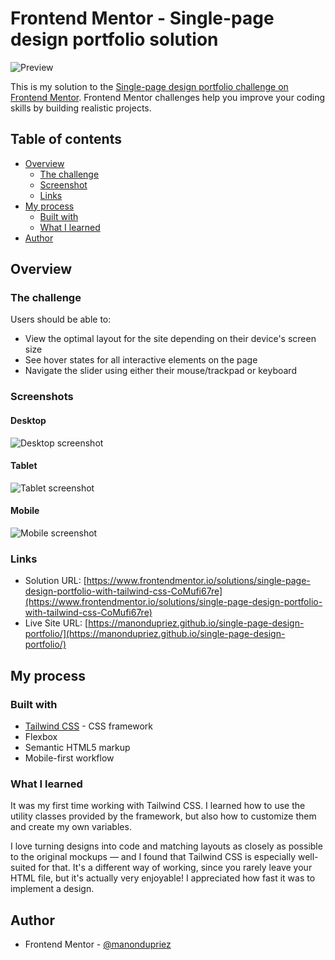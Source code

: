 # Frontend Mentor - Single-page design portfolio solution

![Preview](assets/images/preview.jpg)

This is my solution to the [Single-page design portfolio challenge on Frontend Mentor](https://www.frontendmentor.io/challenges/singlepage-design-portfolio-2MMhyhfKVo). Frontend Mentor challenges help you improve your coding skills by building realistic projects. 

## Table of contents

- [Overview](#overview)
  - [The challenge](#the-challenge)
  - [Screenshot](#screenshot)
  - [Links](#links)
- [My process](#my-process)
  - [Built with](#built-with)
  - [What I learned](#what-i-learned)
- [Author](#author)

## Overview

### The challenge

Users should be able to:

- View the optimal layout for the site depending on their device's screen size
- See hover states for all interactive elements on the page
- Navigate the slider using either their mouse/trackpad or keyboard

### Screenshots

#### Desktop

![Desktop screenshot](assets/images/screenshot_desktop.png)

#### Tablet

![Tablet screenshot](assets/images/screenshot_tablet.png)

#### Mobile

![Mobile screenshot](assets/images/screenshot_mobile.png)

### Links

- Solution URL: [https://www.frontendmentor.io/solutions/single-page-design-portfolio-with-tailwind-css-CoMufi67re](https://www.frontendmentor.io/solutions/single-page-design-portfolio-with-tailwind-css-CoMufi67re)
- Live Site URL: [https://manondupriez.github.io/single-page-design-portfolio/](https://manondupriez.github.io/single-page-design-portfolio/)

## My process

### Built with

- [Tailwind CSS](https://tailwindcss.com/) - CSS framework
- Flexbox
- Semantic HTML5 markup
- Mobile-first workflow

### What I learned

It was my first time working with Tailwind CSS. I learned how to use the utility classes provided by the framework, but also how to customize them and create my own variables.

I love turning designs into code and matching layouts as closely as possible to the original mockups — and I found that Tailwind CSS is especially well-suited for that. It's a different way of working, since you rarely leave your HTML file, but it's actually very enjoyable! I appreciated how fast it was to implement a design.

## Author

- Frontend Mentor - [@manondupriez](https://www.frontendmentor.io/profile/manondupriez)